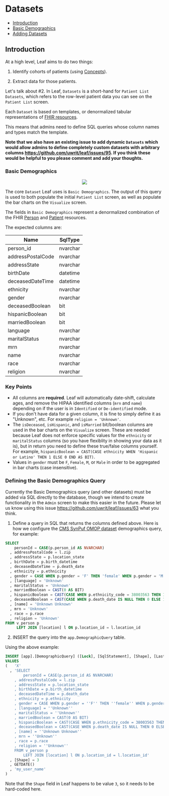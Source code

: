 # Datasets
- [Introduction](#introduction)
- [Basic Demographics](#basic-demographics)
- [Adding Datasets](#adding-datasets)

## Introduction
At a high level, Leaf aims to do two things:

1) Identify cohorts of patients (using [Concepts](https://github.com/uwrit/leaf/blob/master/docs/admin/concept/README.md)).

2) Extract data for those patients.

Let's talk about #2. In Leaf, `Datasets` is a short-hand for `Patient List Datasets`, which refers to the row-level patient data you can see on the `Patient List` screen.

Each `Dataset` is based on templates, or denormalized tabular representations of [FHIR resources](https://www.hl7.org/fhir/resourcelist.html).

This means that admins need to define SQL queries whose column names and types match the template. 

**Note that we also have an existing issue to add dynamic `Datasets` which would allow admins to define completely custom datasets with arbitrary columns https://github.com/uwrit/leaf/issues/95. If you think these would be helpful to you please comment and add your thoughts.**

### Basic Demographics
<p align="center"><img src="https://github.com/uwrit/leaf/blob/master/docs/admin/images/dataset_intro.gif"/></p>

The core `Dataset` Leaf uses is `Basic Demographics`. The output of this query is used to both populate the initial `Patient List` screen, as well as populate the bar charts on the `Visualize` screen.

The fields in `Basic Demographics` represent a denormalized combination of the FHIR [Person](https://www.hl7.org/fhir/person.html) and [Patient](https://www.hl7.org/fhir/patient.html) resources.

The expected columns are:

| Name              | SqlType   | 
| ----------------- | --------- |
| person_id         | nvarchar  |
| addressPostalCode | nvarchar  |
| addressState      | nvarchar  |
| birthDate         | datetime  |
| deceasedDateTime  | datetime  |
| ethnicity         | nvarchar  |
| gender            | nvarchar  |
| deceasedBoolean   | bit       |
| hispanicBoolean   | bit       |
| marriedBoolean    | bit       |
| language          | nvarchar  |
| maritalStatus     | nvarchar  |
| mrn               | nvarchar  |
| name              | nvarchar  |
| race              | nvarchar  |
| religion          | nvarchar  |

### Key Points
- All columns are **required**. Leaf will automatically date-shift, calculate ages, and remove the HIPAA identified columns (`mrn` and `name`) depending on if the user is in `Identified` or `De-identified` mode.
- If you don't have data for a given column, it is fine to simply define it as "Unknown", etc. For example `religion = 'Unknown'`.
- The `isDeceased`, `isHispanic`, and `isMarried` bit/boolean columns are used in the bar charts on the `Visualize` screen. These are needed because Leaf does not enforce specific values for the `ethnicity` or `maritalStatus` columns (so you have flexiblity in showing your data as it is), but in return you need to define these true/false columns yourself. For example, `hispanicBoolean = CAST(CASE ethnicity WHEN 'Hispanic or Latino' THEN 1 ELSE 0 END AS BIT)`.
- Values in `gender` must be `F`, `Female`, `M`, or `Male` in order to be aggregated in bar charts (case insensitive).

### Defining the Basic Demographics Query
Currently the Basic Demographics query (and other datasets) must be added via SQL directly to the database, though we intend to create functionality in the `Admin` screen to make this easier in the future. Please let us know using this issue https://github.com/uwrit/leaf/issues/63 what you think.

1) Define a query in SQL that returns the columns defined above. Here is how we configure the [CMS SynPuf OMOP dataset](https://www.cms.gov/Research-Statistics-Data-and-Systems/Downloadable-Public-Use-Files/SynPUFs/DE_Syn_PUF.html) demographics query, for example:

```sql
SELECT 
    personId = CASE(p.person_id AS NVARCHAR)
  , addressPostalCode = l.zip
  , addressState = p.location_state
  , birthDate = p.birth_datetime
  , deceasedDateTime = p.death_date
  , ethnicity = p.ethnicity
  , gender = CASE WHEN p.gender = 'F' THEN 'female' WHEN p.gender = 'M' THEN 'male' ELSE 'other' END
  , [language] = 'Unknown'
  , maritalStatus = 'Unknown'
  , marriedBoolean = CAST(0 AS BIT)
  , hispanicBoolean = CAST(CASE WHEN p.ethnicity_code = 38003563 THEN 1 ELSE 0 END AS BIT)
  , deceasedBoolean = CAST(CASE WHEN p.death_date IS NULL THEN 0 ELSE 1 END AS BIT)
  , [name] = 'Unknown Unknown'
  , mrn = 'Unknown'
  , race = p.race
  , religion = 'Unknown'
FROM v_person p 
     LEFT JOIN [location] l ON p.location_id = l.location_id
```

2) INSERT the query into the `app.DemographicQuery` table.

Using the above example:

```sql
INSERT [app].[DemographicQuery] ([Lock], [SqlStatement], [Shape], [LastChanged], [ChangedBy]) 
VALUES 
(   'X'
  , 'SELECT 
        personId = CASE(p.person_id AS NVARCHAR)
    , addressPostalCode = l.zip
    , addressState = p.location_state
    , birthDate = p.birth_datetime
    , deceasedDateTime = p.death_date
    , ethnicity = p.ethnicity
    , gender = CASE WHEN p.gender = ''F'' THEN ''female'' WHEN p.gender = ''M'' THEN ''male'' ELSE ''other'' END
    , [language] = ''Unknown''
    , maritalStatus = ''Unknown''
    , marriedBoolean = CAST(0 AS BIT)
    , hispanicBoolean = CAST(CASE WHEN p.ethnicity_code = 38003563 THEN 1 ELSE 0 END AS BIT)
    , deceasedBoolean = CAST(CASE WHEN p.death_date IS NULL THEN 0 ELSE 1 END AS BIT)
    , [name] = ''Unknown Unknown''
    , mrn = ''Unknown'' 
    , race = p.race
    , religion = ''Unknown''
    FROM v_person p 
        LEFT JOIN [location] l ON p.location_id = l.location_id'
  , [Shape] = 3
  , GETDATE()
  , 'my_user_name'
)
```

Note that the `Shape` field in Leaf happens to be value `3`, so it needs to be hard-coded here.

